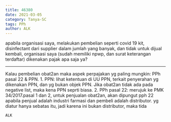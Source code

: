 ```yaml
---
title: 46380
date: 2021-03-05
category: Tanya-SC
tags: PPh
author: ALK
---
```


apabila organisasi saya, melakukan pembelian seperti covid 19 kit, disinfectant dari supplier dalam jumlah yang banyak, dan tidak untuk dijual kembali, organisasi saya (sudah memiliki npwp, dan surat keterangan terdaftar) dikenakan pajak apa saja ya?

---

Kalau pembelian obat2an maka aspek perpajakan yg paling mungkin: PPh pasal 22 & PPN. 1. PPN: lihat ketentuan di UU PPN, terkait penyerahan yg dikenakan PPN, dan yg bukan objek PPN. Jika obat2an tidak ada pada negative list, maka kena PPN seprti biasa. 2. PPh pasal 22: merujuk ke PMK 34/2017.pasal 1 dan 2, untuk penjualan obat2an, akan dipungut pph 22 apabila penjual adalah industri farmasi dan pembeli adalah distributor. yg diatur hanya sebatas itu, jadi karena ini bukan distributor, maka tida

`ALK`
